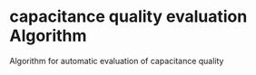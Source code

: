# capacitance quality evaluation Algorithm
 Algorithm for automatic evaluation of capacitance quality
